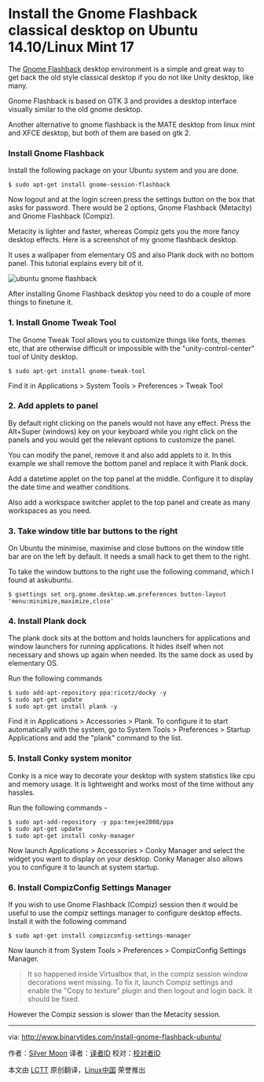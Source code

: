 Install the Gnome Flashback classical desktop on Ubuntu 14.10/Linux Mint 17
================================================================================
The [Gnome Flashback][1] desktop environment is a simple and great way to get back the old style classical desktop if you do not like Unity desktop, like many.

Gnome Flashback is based on GTK 3 and provides a desktop interface visually similar to the old gnome desktop.

Another alternative to gnome flashback is the MATE desktop from linux mint and XFCE desktop, but both of them are based on gtk 2.

### Install Gnome Flashback ###

Install the following package on your Ubuntu system and you are done.

    $ sudo apt-get install gnome-session-flashback

Now logout and at the login screen press the settings button on the box that asks for password. There would be 2 options, Gnome Flashback (Metacity) and Gnome Flashback (Compiz).

Metacity is lighter and faster, whereas Compiz gets you the more fancy desktop effects. Here is a screenshot of my gnome flashback desktop.

It uses a wallpaper from elementary OS and also Plank dock with no bottom panel. This tutorial explains every bit of it.

![ubuntu gnome flashback](http://www.binarytides.com/blog/wp-content/uploads/2015/02/ubuntu-gnome-flashback.png)

After installing Gnome Flashback desktop you need to do a couple of more things to finetune it.

### 1. Install Gnome Tweak Tool ###

The Gnome Tweak Tool allows you to customize things like fonts, themes etc, that are otherwise difficult or impossible with the "unity-control-center" tool of Unity desktop.

    $ sudo apt-get install gnome-tweak-tool

Find it in Applications > System Tools > Preferences > Tweak Tool

### 2. Add applets to panel ###

By default right clicking on the panels would not have any effect. Press the Alt+Super (windows) key on your keyboard while you right click on the panels and you would get the relevant options to customize the panel.

You can modify the panel, remove it and also add applets to it. In this example we shall remove the bottom panel and replace it with Plank dock.

Add a datetime applet on the top panel at the middle. Configure it to display the date time and weather conditions.

Also add a workspace switcher applet to the top panel and create as many workspaces as you need.

### 3. Take window title bar buttons to the right ###

On Ubuntu the minimise, maximise and close buttons on the window title bar are on the left by default. It needs a small hack to get them to the right.

To take the window buttons to the right use the following command, which I found at askubuntu.

    $ gsettings set org.gnome.desktop.wm.preferences button-layout 'menu:minimize,maximize,close'

### 4. Install Plank dock ###

The plank dock sits at the bottom and holds launchers for applications and window launchers for running applications. It hides itself when not necessary and shows up again when needed. Its the same dock as used by elementary OS.

Run the following commands

    $ sudo add-apt-repository ppa:ricotz/docky -y 
    $ sudo apt-get update 
    $ sudo apt-get install plank -y

Find it in Applications > Accessories > Plank. To configure it to start automatically with the system, go to System Tools > Preferences > Startup Applications and add the "plank" command to the list.

### 5. Install Conky system monitor ###

Conky is a nice way to decorate your desktop with system statistics like cpu and memory usage. It is lightweight and works most of the time without any hassles.

Run the following commands -

    $ sudo apt-add-repository -y ppa:teejee2008/ppa
    $ sudo apt-get update
    $ sudo apt-get install conky-manager

Now launch Applications > Accessories > Conky Manager and select the widget you want to display on your desktop. Conky Manager also allows you to configure it to launch at system startup.

### 6. Install CompizConfig Settings Manager ###

If you wish to use Gnome Flashback (Compiz) session then it would be useful to use the compiz settings manager to configure desktop effects. Install it with the following command

    $ sudo apt-get install compizconfig-settings-manager

Now launch it from System Tools > Preferences > CompizConfig Settings Manager.

> It so happened inside Virtualbox that, in the compiz session window decorations went missing. To fix it, launch Compiz settings and enable the "Copy to texture" plugin and then logout and login back. It should be fixed.

However the Compiz session is slower than the Metacity session.

--------------------------------------------------------------------------------

via: http://www.binarytides.com/install-gnome-flashback-ubuntu/

作者：[Silver Moon][a]
译者：[译者ID](https://github.com/译者ID)
校对：[校对者ID](https://github.com/校对者ID)

本文由 [LCTT](https://github.com/LCTT/TranslateProject) 原创翻译，[Linux中国](http://linux.cn/) 荣誉推出

[a]:https://plus.google.com/117145272367995638274/posts
[1]:https://wiki.gnome.org/action/show/Projects/GnomeFlashback?action=show&redirect=GnomeFlashback